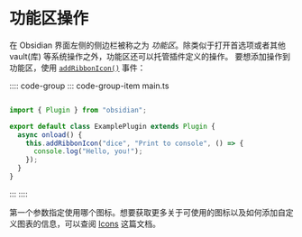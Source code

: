 <!--
 * @Author: luhaifeng666 youzui@hotmail.com
 * @Date: 2022-03-24 23:00:24
 * @LastEditors: luhaifeng666
 * @LastEditTime: 2022-08-15 11:08:06
 * @Description: 
-->
# 功能区操作

在 Obsidian 界面左侧的侧边栏被称之为 _功能区_。除类似于打开首选项或者其他 vault(库) 等系统操作之外，功能区还可以托管插件定义的操作。
要想添加操作到功能区，使用 [`addRibbonIcon()`](../api/classes/Plugin_2.md#addribbonicon) 事件：

:::: code-group
::: code-group-item main.ts

```ts {5-7}

import { Plugin } from "obsidian";

export default class ExamplePlugin extends Plugin {
  async onload() {
    this.addRibbonIcon("dice", "Print to console", () => {
      console.log("Hello, you!");
    });
  }
}
```

:::
::::

第一个参数指定使用哪个图标。想要获取更多关于可使用的图标以及如何添加自定义图表的信息，可以查阅 [Icons](icons.md) 这篇文档。
